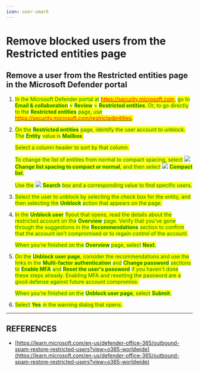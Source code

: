 ```yaml
---
icon: user-xmark
---
```


# Remove blocked users from the Restricted entities page

## Remove a user from the Restricted entities page in the Microsoft Defender portal

1. <mark style="color:green;">In the Microsoft Defender portal at</mark> [<mark style="color:red;">https://security.microsoft.com</mark>](https://security.microsoft.com/)<mark style="color:red;">,</mark> <mark style="color:green;">go to</mark> <mark style="color:green;"></mark><mark style="color:green;">**Email & collaboration**</mark> <mark style="color:green;"></mark><mark style="color:green;">></mark> <mark style="color:green;"></mark><mark style="color:green;">**Review**</mark> <mark style="color:green;"></mark><mark style="color:green;">></mark> <mark style="color:green;"></mark><mark style="color:green;">**Restricted entities**</mark><mark style="color:green;">. Or, to go directly to the</mark> <mark style="color:green;"></mark><mark style="color:green;">**Restricted entities**</mark> <mark style="color:green;"></mark><mark style="color:green;">page, use</mark> [<mark style="color:red;">https://security.microsoft.com/restrictedentities</mark>](https://security.microsoft.com/restrictedentities)<mark style="color:red;">.</mark>
2.  <mark style="color:green;">On the</mark> <mark style="color:green;"></mark><mark style="color:green;">**Restricted entities**</mark> <mark style="color:green;"></mark><mark style="color:green;">page, identify the user account to unblock. The</mark> <mark style="color:green;"></mark><mark style="color:green;">**Entity**</mark> <mark style="color:green;"></mark><mark style="color:green;">value is</mark> <mark style="color:green;"></mark><mark style="color:green;">**Mailbox**</mark><mark style="color:green;">.</mark>

    <mark style="color:green;">Select a column header to sort by that column.</mark>

    <mark style="color:green;">To change the list of entities from normal to compact spacing, select</mark> ![](https://learn.microsoft.com/en-us/defender-office-365/media/m365-cc-sc-standard-icon.png) <mark style="color:green;">**Change list spacing to compact or normal**</mark><mark style="color:green;">, and then select</mark> ![](https://learn.microsoft.com/en-us/defender-office-365/media/m365-cc-sc-compact-icon.png) <mark style="color:green;">**Compact list**</mark><mark style="color:green;">.</mark>

    <mark style="color:green;">Use the</mark> ![](https://learn.microsoft.com/en-us/defender-office-365/media/m365-cc-sc-search-icon.png) <mark style="color:green;">**Search**</mark> <mark style="color:green;"></mark><mark style="color:green;">box and a corresponding value to find specific users.</mark>
3. <mark style="color:green;">Select the user to unblock by selecting the check box for the entity, and then selecting the</mark> <mark style="color:green;"></mark><mark style="color:green;">**Unblock**</mark> <mark style="color:green;"></mark><mark style="color:green;">action that appears on the page.</mark>
4.  <mark style="color:green;">In the</mark> <mark style="color:green;"></mark><mark style="color:green;">**Unblock user**</mark> <mark style="color:green;"></mark><mark style="color:green;">flyout that opens, read the details about the restricted account on the</mark> <mark style="color:green;"></mark><mark style="color:green;">**Overview**</mark> <mark style="color:green;"></mark><mark style="color:green;">page. Verify that you've gone through the suggestions in the</mark> <mark style="color:green;"></mark><mark style="color:green;">**Recommendations**</mark> <mark style="color:green;"></mark><mark style="color:green;">section to confirm that the account isn't compromised or to regain control of the account.</mark>

    <mark style="color:green;">When you're finished on the</mark> <mark style="color:green;"></mark><mark style="color:green;">**Overview**</mark> <mark style="color:green;"></mark><mark style="color:green;">page, select</mark> <mark style="color:green;"></mark><mark style="color:green;">**Next**</mark><mark style="color:green;">.</mark>
5.  <mark style="color:green;">On the</mark> <mark style="color:green;"></mark><mark style="color:green;">**Unblock user page**</mark><mark style="color:green;">, consider the recommendations and use the links in the</mark> <mark style="color:green;"></mark><mark style="color:green;">**Multi-factor authentication**</mark> <mark style="color:green;"></mark><mark style="color:green;">and</mark> <mark style="color:green;"></mark><mark style="color:green;">**Change password**</mark> <mark style="color:green;"></mark><mark style="color:green;">sections to</mark> <mark style="color:green;"></mark><mark style="color:green;">**Enable MFA**</mark> <mark style="color:green;"></mark><mark style="color:green;">and</mark> <mark style="color:green;"></mark><mark style="color:green;">**Reset the user's password**</mark> <mark style="color:green;"></mark><mark style="color:green;">if you haven't done these steps already. Enabling MFA and resetting the password are a good defense against future account compromise.</mark>

    <mark style="color:green;">When you're finished on the</mark> <mark style="color:green;"></mark><mark style="color:green;">**Unblock user page**</mark><mark style="color:green;">, select</mark> <mark style="color:green;"></mark><mark style="color:green;">**Submit**</mark><mark style="color:green;">.</mark>
6. <mark style="color:green;">Select</mark> <mark style="color:green;"></mark><mark style="color:green;">**Yes**</mark> <mark style="color:green;"></mark><mark style="color:green;">in the warning dialog that opens.</mark>



***

## REFERENCES

* [https://learn.microsoft.com/en-us/defender-office-365/outbound-spam-restore-restricted-users?view=o365-worldwide](https://learn.microsoft.com/en-us/defender-office-365/outbound-spam-restore-restricted-users?view=o365-worldwide)

